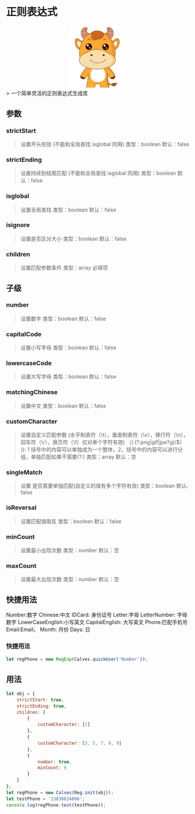 # 正则表达式
<div align=center>
<img src="./Image/logo.png" width="160px" align="center"  />
</div>
> 一个简单灵活的正则表达式生成库

## 参数

### strictStart

> 设置开头校验 (不能和全局查找 isglobal 同用)
> 类型：boolean
> 默认：false

### strictEnding

> 设置持续到结尾匹配 (不能和全局查找 isglobal 同用)
> 类型：boolean
> 默认：false

### isglobal

> 设置全局查找
> 类型：boolean
> 默认：false

### isignore

> 设置是否区分大小
> 类型：boolean
> 默认：false

### children

> 设置匹配参数条件
> 类型：array
> 必填项

## 子级

### number

> 设置数字
> 类型：boolean
> 默认：false

### capitalCode

> 设置小写字母
> 类型：boolean
> 默认：false

### lowercaseCode

> 设置大写字母
> 类型：boolean
> 默认：false

### matchingChinese

> 设置中文
> 类型：boolean
> 默认：false

### customCharacter

> 设置自定义匹配参数 (水平制表符（\t），垂直制表符（\v），换行符（\n），回车符（\r），换页符（\f）仅对单个字符有效)
> （/\.(?:png|gif|jpe?g)/$）
> (): 1 括号中的内容可以单独成为一个整体，2，括号中的内容可以进行分组，单独匹配如果不需要(?:)
> 类型：array
> 默认：空

### singleMatch

> 设置 是否需要单独匹配(自定义的值有多个字符有效)
> 类型：boolean
> 默认: false

### isReversal

> 设置匹配值取反
> 类型：boolean
> 默认：false

### minCount

> 设置最小出现次数
> 类型：number
> 默认：空

### maxCount

> 设置最大出现次数
> 类型：number
> 默认：空

## 快捷用法

Number:数字
Chinese:中文
IDCard: 身份证号
Letter:字母
LetterNumber: 字母数字
LowerCaseEnglish:小写英文
CapitalEnglish: 大写英文
Phone:匹配手机号
Email:Email，
Month: 月份
Days: 日

### 快捷用法

```javascript
let regPhone = new RegExp(Calves.quickUser('Number'));
```

## 用法

```javascript
let obj = {
    strictStart: true,
    strictEnding: true,
    children: [
        {
            customCharacter: [1]
        },
        {
            customCharacter: [3, 5, 7, 8, 9]
        },
        {
            number: true,
            minCount: 9
        }
    ]
};
let regPhone = new Calves(Reg.init(obj));
let testPhone = '13838624806';
console.log(regPhone.test(testPhone));
```
